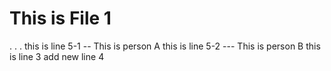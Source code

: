 # This is File 1
.
.
.
this is line 5-1 -- This is person A
this is line 5-2 --- This is person B
this is line 3
add new line 4
